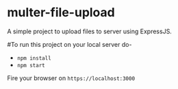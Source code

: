 # multer-file-upload
A simple project to upload files to server using ExpressJS.

#To run this project on your local server do-
- `npm install`
- `npm start`

Fire your browser on `https://localhost:3000`
